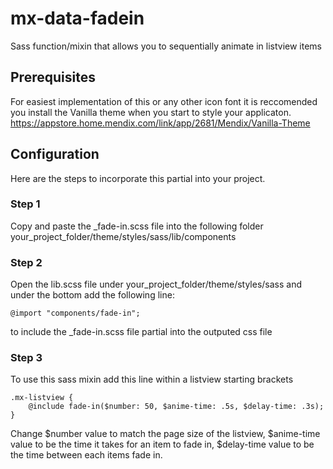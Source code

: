 # mx-data-fadein
Sass function/mixin that allows you to sequentially animate in listview items

## Prerequisites
For easiest implementation of this or any other icon font it is reccomended you install the Vanilla theme when you start to style your applicaton.
https://appstore.home.mendix.com/link/app/2681/Mendix/Vanilla-Theme

## Configuration
Here are the steps to incorporate this partial into your project. 

### Step 1
Copy and paste the _fade-in.scss file into the following folder your_project_folder/theme/styles/sass/lib/components
### Step 2
Open the lib.scss file under your_project_folder/theme/styles/sass and under the bottom add the following line:
```
@import "components/fade-in";
```
to include the _fade-in.scss file partial into the outputed css file
### Step 3
To use this sass mixin add this line within a listview starting brackets
```
.mx-listview {
    @include fade-in($number: 50, $anime-time: .5s, $delay-time: .3s);
}
```
Change $number value to match the page size of the listview,
       $anime-time value to be the time it takes for an item to fade in,
       $delay-time value to be the time between each items fade in.
